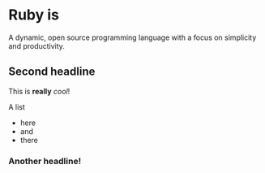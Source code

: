 # Ruby is
A dynamic, open source programming language with a focus on simplicity and productivity.

## Second headline
This is **really** *cool*!

A list
- here
- and
- there

### Another headline!
  
  